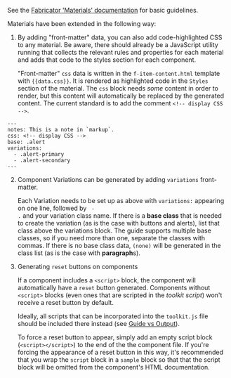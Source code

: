 See the [Fabricator 'Materials' documentation](http://fbrctr.github.io/building-a-toolkit/materials.html) for basic guidelines.

Materials have been extended in the following way:

1. By adding "front-matter" data, you can also add code-highlighted CSS to any material. Be aware, there should already be a JavaScript utility running that collects the relevant rules and properties for each material and adds that code to the styles section for each component.

    "Front-matter" `css` data is written in the `f-item-content.html` template with `{{data.css}}`. It is rendered as highlighted code in the `Styles` section of the material. The `css` block needs *some* content in order to render, but this content will automatically be replaced by the generated content. The current standard is to add the comment `<!-- display CSS -->`.

```markup
---
notes: This is a note in `markup`.
css: <!-- display CSS -->
base: .alert
variations:
  - .alert-primary
  - .alert-secondary
---
```

2. Component Variations can be generated by adding `variations` front-matter.

    Each Variation needs to be set up as above with `variations:` appearing on one line, followed by <code>  - .</code> and your variation class name. If there is a **base class** that is needed to create the variation (as is the case with buttons and alerts), list that class above the variations block. The guide supports multiple base classes, so if you need more than one, separate the classes with commas. If there is no base class data, `(none)` will be generated in the class list (as is the case with **paragraph**s).

3. Generating `reset` buttons on components

    If a component includes a `<script>` block, the component will automatically have a `reset` button generated. Components without `<script>` blocks (even ones that are scripted in the *toolkit script*) won't receive a reset button by default.

    Ideally, all scripts that can be incorporated into the `toolkit.js` file should be included there instead (see [Guide vs Output](#guide-vs-output)).

    To force a reset button to appear, simply add an empty script block (`<script></script>`) to the end of the the component file. If you're forcing the appearance of a reset button in this way, it's recommended that you wrap the `script` block in a `sample` block so that that the script block will be omitted from the component's HTML documentation.
